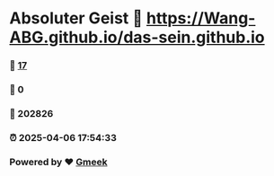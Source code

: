 # Absoluter Geist :link: https://Wang-ABG.github.io/das-sein.github.io 
### :page_facing_up: [17](https://Wang-ABG.github.io/das-sein.github.io/tag.html) 
### :speech_balloon: 0 
### :hibiscus: 202826 
### :alarm_clock: 2025-04-06 17:54:33 
### Powered by :heart: [Gmeek](https://github.com/Meekdai/Gmeek)
